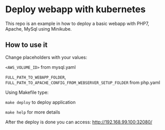 # Deploy webapp with kubernetes

This repo is an example in how to deploy a basic webapp with PHP7, Apache, MySql using Minikube.

## How to use it
Change placeholders with your values:

`<AWS_VOLUME_ID>` from mysql.yaml

`FULL_PATH_TO_WEBAPP_FOLDER`, `FULL_PATH_TO_APACHE_CONFIG_FROM_WEBSERVER_SETUP_FOLDER` from php.yaml

Using Makefile type:

`make deploy` to deploy application

`make help` for more details

After the deploy is done you can access: http://192.168.99.100:32080/
